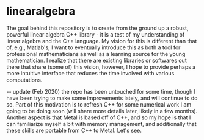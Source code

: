 # linearalgebra

The goal behind this repository is to create from the ground up a robust, powerful linear algebra C++ library - it is a test of my understanding of linear algebra and the C++ language. My vision for this is different than that of, e.g., Matlab's; I want to eventually introduce this as both a tool for professional mathematicians as well as a learning source for the young mathematician. I realize that there are existing libraries or softwares out there that share (some of) this vision, however, I hope to provide perhaps a more intuitive interface that reduces the time involved with various computations.

-- update (Feb 2020)
the repo has been untouched for some time, though I have been trying to make some improvements lately, and will continue to do so. Part of this motivation is to refresh C++ for some numerical work I am going to be doing soon (will share more details later, likely in a few months). Another aspect is that Metal is based off of C++, and so my hope is that I can familiarize myself a bit with memory management, and additionally that these skills are portable from C++ to Metal. Let's see.
